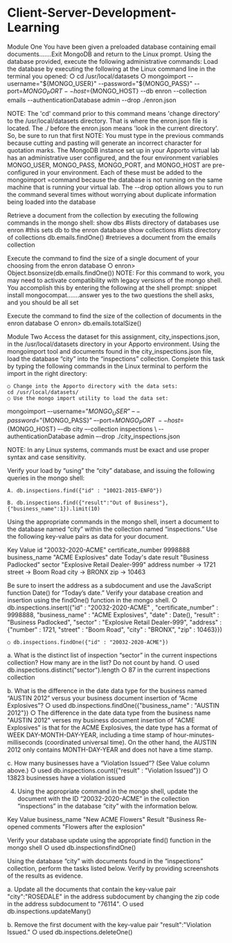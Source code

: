 # Client-Server-Development-Learning
Module One
You have been given a preloaded database containing email documents…….Exit MongoDB and return to the Linux prompt. Using the database provided, execute the following administrative commands:
Load the database by executing the following at the Linux command line in the terminal you opened:
	○ cd /usr/local/datasets
	○ mongoimport --username="${MONGO_USER}" --password="${MONGO_PASS}" --port=${MONGO_PORT} --host=${MONGO_HOST} --db enron --collection emails --authenticationDatabase admin --drop ./enron.json

NOTE: The 'cd' command prior to this command means 'change directory' to the /usr/local/datasets directory.  That is where the enron.json file is located.  The ./ before the enron.json means 'look in the current directory'.  So, be sure to run that first
NOTE: You must type in the previous commands because cutting and pasting will generate an incorrect character for quotation marks. The MongoDB instance set up in your Apporto virtual lab has an administrative user configured, and the four environment variables MONGO_USER, MONGO_PASS, MONGO_PORT, and MONGO_HOST are pre-configured in your environment. Each of these must be added to the mongoimport =command because the database is not running on the same machine that is running your virtual lab. The --drop option allows you to run the command several times without worrying about duplicate information being loaded into the database


Retrieve a document from the collection by executing the following commands in the mongo shell:
show dbs		#lists directory of databases
use enron		#this sets db to the enron database
show collections	#lists directory of collections
db.emails.findOne()	#retrieves a document from the emails collection




Execute the command to find the size of a single document of your choosing from the enron database
	○ enron> Object.bsonsize(db.emails.findOne())
NOTE: For this command to work, you may need to activate compatibility with legacy versions of the mongo shell. You accomplish this by entering the following at the shell prompt:
	snippet install mongocompat…….answer yes to the two questions the shell asks, and you should be all set
	
Execute the command to find the size of the collection of documents in the enron database
	○ enron> db.emails.totalSize()

	


Module Two
Access the dataset for this assignment, city_inspections.json, in the /usr/local/datasets directory in your Apporto environment. Using the mongoimport tool and documents found in the city_inspections.json file, load the database “city” into the “inspections” collection. Complete this task by typing the following commands in the Linux terminal to perform the import in the right directory:

	○ Change into the Apporto directory with the data sets:
	cd /usr/local/datasets/
	○ Use the mongo import utility to load the data set:
mongoimport –-username=”${MONGO_USER}” \
   –-password=”${MONGO_PASS}” –-port=${MONGO_PORT} \
   --host=${MONGO_HOST} –-db city –-collection inspections \ 
   --authenticationDatabase admin –-drop ./city_inspections.json

NOTE: In any Linux systems, commands must be exact and use proper syntax and case sensitivity.

Verify your load by “using” the “city” database, and issuing the following queries in the mongo shell:
	 
	A. db.inspections.find({"id" : "10021-2015-ENFO"})
	
	B. db.inspections.find({"result":"Out of Business"},{"business_name":1}).limit(10)



Using the appropriate commands in the mongo shell, insert a document to the database named “city” within the collection named “inspections.” Use the following key-value pairs as data for your document.

Key	Value
id	"20032-2020-ACME"
certificate_number	9998888
business_name	"ACME Explosives"
date	Today's date
result	"Business Padlocked"
sector	"Explosive Retail Dealer-999"
address	number -> 1721
	street -> Boom Road
	city -> BRONX
	zip -> 10463

Be sure to insert the address as a subdocument and use the JavaScript function Date() for “Today’s date.” Verify your database creation and insertion using the findOne() function in the mongo shell. 
	○ db.inspections.insert({"id" : "20032-2020-ACME" , "certificate_number" : 9998888, "business_name" : "ACME Explosives", "date" : Date(), "result" : "Business Padlocked", "sector" : "Explosive Retail Dealer-999", "address" : {"number" : 1721, "street" : "Boom Road", "city" : "BRONX", "zip" : 10463}})

	○ db.inspections.findOne({"id" : "20032-2020-ACME"})



a. What is the distinct list of inspection “sector” in the current inspections collection? How many are in the list? Do not count by hand.
	○ used db.inspections.distinct("sector").length
	○ 87 in the current inspections collection


b. What is the difference in the date data type for the business named “AUSTIN 2012” versus your business document insertion of “Acme Explosives”?
	○ used db.inspections.findOne({"business_name" : "AUSTIN 2012"})
	○ The difference in the date data type from the business name "AUSTIN 2012" verses my business document insertion of "ACME Explosives" is that for the ACME Explosives, the date type has a format of WEEK DAY-MONTH-DAY-YEAR, including a time stamp of hour-minutes-milliseconds (coordinated universal time). On the other hand, the AUSTIN 2012 only contains MONTH-DAY-YEAR and does not have a time stamp.


c. How many businesses have a “Violation Issued”? (See Value column above.)
	○ used db.inspections.count({"result" : "Violation Issued"})
	○ 13823 businesses have a violation issued 



4. Using the appropriate command in the mongo shell, update the document with the ID “20032-2020-ACME” in the collection “inspections” in the database “city” with the information below.

Key	Value
business_name	"New ACME Flowers"
Result	"Business Re-opened
comments	"Flowers after the explosion"

Verify your database update using the appropriate find() function in the mongo shell
○ used db.inspectionsfindOne()



Using the database “city” with documents found in the “inspections” collection, perform the tasks listed below. Verify by providing screenshots of the results as evidence.

a. Update all the documents that contain the key-value pair "city":"ROSEDALE" in the address subdocument by changing the zip code in the address subdocument to "76114".
	○ used db.inspections.updateMany()


b. Remove the first document with the key-value pair "result":"Violation Issued."
	○ used db.inspections.deleteOne()





